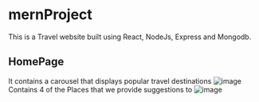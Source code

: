 # mernProject
This is a Travel website built using React, NodeJs, Express and Mongodb.

## HomePage
It contains a carousel that displays popular travel destinations
![image](https://user-images.githubusercontent.com/88974230/196744455-fdd3ee61-6bc0-4365-b5cc-f691dbcd1131.png)
Contains 4 of the Places that we provide suggestions to
![image](https://user-images.githubusercontent.com/88974230/196744934-3f8b6e56-d334-4de6-ac13-bd8330245ff5.png)
